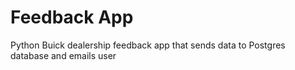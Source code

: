 # Feedback App
Python Buick dealership feedback app that sends data to Postgres database and emails user